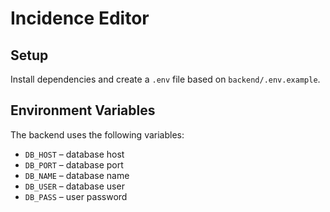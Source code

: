 # Incidence Editor

## Setup

Install dependencies and create a `.env` file based on `backend/.env.example`.

## Environment Variables

The backend uses the following variables:

- `DB_HOST` – database host
- `DB_PORT` – database port
- `DB_NAME` – database name
- `DB_USER` – database user
- `DB_PASS` – user password
